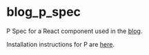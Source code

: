 # blog_p_spec
P Spec for a React component used in the [blog](https://webshittery.com/blog/p-lang/).

Installation instructions for P are [here](https://github.com/p-org/P).
